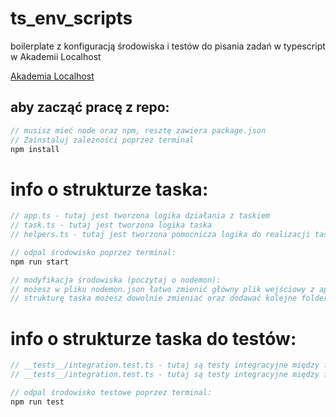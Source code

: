 # ts_env_scripts
boilerplate z konfiguracją środowiska i testów do pisania zadań w typescript w Akademii Localhost

[Akademia Localhost](https://academy.localhost-group.com/ "Stronka Akademii Localhost")

## aby zacząć pracę z repo:
```javascript
// musisz mieć node oraz npm, resztę zawiera package.json
// Zainstaluj zależności poprzez terminal
npm install
```

# info o strukturze taska:
```javascript
// app.ts - tutaj jest tworzona logika działania z taskiem
// task.ts - tutaj jest tworzona logika taska
// helpers.ts - tutaj jest tworzona pomocnicza logika do realizacji taska
```
```javascript
// odpal środowisko poprzez terminal:
npm run start
```

```javascript
// modyfikacja środowiska (poczytaj o nodemon):
// możesz w pliku nodemon.json łatwo zmienić główny plik wejściowy z app.ts na dowolny
// strukturę taska możesz dowolnie zmieniać oraz dodawać kolejne foldery jako taski, wywołując je w app.ts
```


# info o strukturze taska do testów:
```javascript
// __tests__/integration.test.ts - tutaj są testy integracyjne między funkcjonalnościami
// __tests__/integration.test.ts - tutaj są testy integracyjne między funkcjonalnościami
```
```javascript
// odpal środowisko testowe poprzez terminal:
npm run test
```
